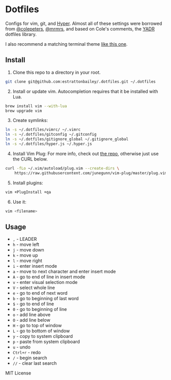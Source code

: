 # Dotfiles
Configs for vim, git, and [Hyper](https://hyper.is/). Almost all of these settings were borrowed from [@colepeters](https://github.com/colepeters), [@mrmrs](https://github.com/mrmrs), and based on Cole's comments, the [YADR](https://github.com/skwp/dotfiles) dotfiles library.

I also recommend a matching terminal theme [like this one](https://github.com/nathanbuchar/atom-one-dark-terminal).

## Install
1. Clone this repo to a directory in your root.
```bash
git clone git@github.com:estrattonbailey/.dotfiles.git ~/.dotfiles
```

2. Install or update vim. Autocompletion requires that it be installed with Lua.
```bash
brew install vim --with-lua
brew upgrade vim
```

3. Create symlinks:
```bash
ln -s ~/.dotfiles/vimrc/ ~/.vimrc
ln -s ~/.dotfiles/gitconfig ~/.gitconfig
ln -s ~/.dotfiles/gitignore_global ~/.gitignore_global
ln -s ~/.dotfiles/hyper.js ~/.hyper.js
```

4. Install Vim Plug:
For more info, check out [the repo](https://github.com/junegunn/vim-plug), otherwise just use the CURL below.
```bash
curl -fLo ~/.vim/autoload/plug.vim --create-dirs \
    https://raw.githubusercontent.com/junegunn/vim-plug/master/plug.vim
```

5. Install plugins:
```bash
vim +PlugInstall +qa
```

6. Use it:
```bash
vim <filename>
```

## Usage
- `,` - LEADER 
- `h` - move left
- `j` - move down
- `k` - move up
- `l` - move right
- `i` - enter insert mode
- `a` - move to next character and enter insert mode
- `A` - go to end of line in insert mode
- `v` - enter visual selection mode
- `V` - select whole line 
- `e` - go to end of next word
- `b` - go to beginning of last word
- `$` - go to end of line
- `0` - go to beginning of line
- `o` - add line above
- `O` - add line below
- `H` - go to top of window
- `L` - go to bottom of window
- `y` - copy to system clipboard
- `p` - paste from system clipboard
- `u` - undo
- `Ctrl+r` - redo
- `/` - begin search
- `//` - clear last search

MIT License
